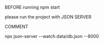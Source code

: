 
BEFORE running npm start 


 please run the project with JSON SERVER 
 
 COMMENT 
 
 npx json-server --watch data/db.json --8000
 
 